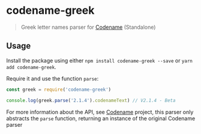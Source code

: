# codename-greek

> Greek letter names parser for [Codename](https://github.com/khaosdoctor/Codename) (Standalone)

## Usage

Install the package using either `npm install codename-greek --save` or `yarn add codename-greek`.

Require it and use the function `parse`:

```js
const greek = require('codename-greek')

console.log(greek.parse('2.1.4').codenameText) // V2.1.4 - Beta
```

For more information about the API, see [Codename](https://github.com/khaosdoctor/Codename) project, this parser only abstracts the `parse` function, returning an instance of the original Codename parser